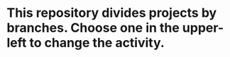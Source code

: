 # This repository divides projects by branches. Choose one in the upper-left to change the activity.
